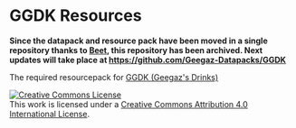 # GGDK Resources

**Since the datapack and resource pack have been moved in a single repository thanks to [Beet](https://github.com/mcbeet/beet), this repository has been archived.
Next updates will take place at https://github.com/Geegaz-Datapacks/GGDK**

The required resourcepack for [GGDK (Geegaz's Drinks)](https://github.com/Geegaz-Datapacks/GGDK-Data)

<a rel="license" href="http://creativecommons.org/licenses/by/4.0/"><img alt="Creative Commons License" style="border-width:0" src="https://i.creativecommons.org/l/by/4.0/80x15.png" /></a><br />This work is licensed under a <a rel="license" href="http://creativecommons.org/licenses/by/4.0/">Creative Commons Attribution 4.0 International License</a>.
